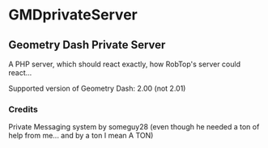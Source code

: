 # GMDprivateServer
## Geometry Dash Private Server
A PHP server, which should react exactly, how RobTop's server could react...

Supported version of Geometry Dash: 2.00 (not 2.01)

### Credits
Private Messaging system by someguy28 (even though he needed a ton of help from me... and by a ton I mean A TON)